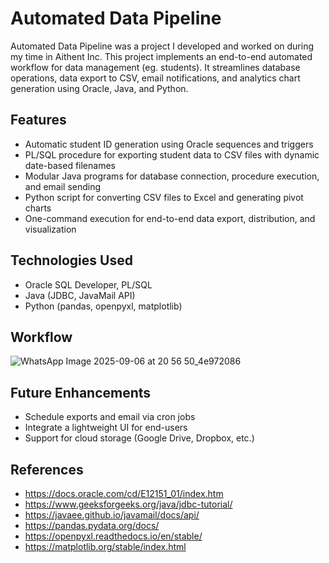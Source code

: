 # Automated Data Pipeline
Automated Data Pipeline was a project I developed and worked on during my time in Aithent Inc. This project implements an end-to-end automated workflow for data management (eg. students). It streamlines database operations, data export to CSV, email notifications, and analytics chart generation using Oracle, Java, and Python. 

## Features 
- Automatic student ID generation using Oracle sequences and triggers
- PL/SQL procedure for exporting student data to CSV files with dynamic date-based filenames
- Modular Java programs for database connection, procedure execution, and email sending
- Python script for converting CSV files to Excel and generating pivot charts
- One-command execution for end-to-end data export, distribution, and visualization

## Technologies Used
- Oracle SQL Developer, PL/SQL
- Java (JDBC, JavaMail API)
- Python (pandas, openpyxl, matplotlib)

## Workflow 
![WhatsApp Image 2025-09-06 at 20 56 50_4e972086](https://github.com/user-attachments/assets/29d97391-e3de-431f-b5ed-66341373d4c2)

## Future Enhancements 
- Schedule exports and email via cron jobs
- Integrate a lightweight UI for end-users
- Support for cloud storage (Google Drive, Dropbox, etc.)

## References 
- https://docs.oracle.com/cd/E12151_01/index.htm
- https://www.geeksforgeeks.org/java/jdbc-tutorial/
- https://javaee.github.io/javamail/docs/api/
- https://pandas.pydata.org/docs/
- https://openpyxl.readthedocs.io/en/stable/
- https://matplotlib.org/stable/index.html
